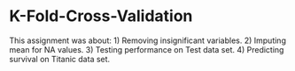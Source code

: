 # K-Fold-Cross-Validation
This assignment was about: 1) Removing insignificant variables. 2) Imputing mean for NA values. 3) Testing performance on Test data set. 4) Predicting survival on Titanic data set. 
